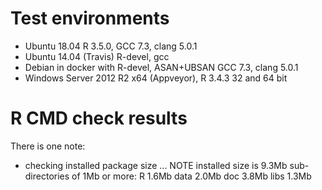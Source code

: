# Test environments
* Ubuntu 18.04 R 3.5.0, GCC 7.3, clang 5.0.1
* Ubuntu 14.04 (Travis) R-devel, gcc
* Debian in docker with R-devel, ASAN+UBSAN GCC 7.3, clang 5.0.1
* Windows Server 2012 R2 x64 (Appveyor), R 3.4.3 32 and 64 bit

# R CMD check results

There is one note:

* checking installed package size ... NOTE
  installed size is  9.3Mb
  sub-directories of 1Mb or more:
    R      1.6Mb
    data   2.0Mb
    doc    3.8Mb
    libs   1.3Mb
